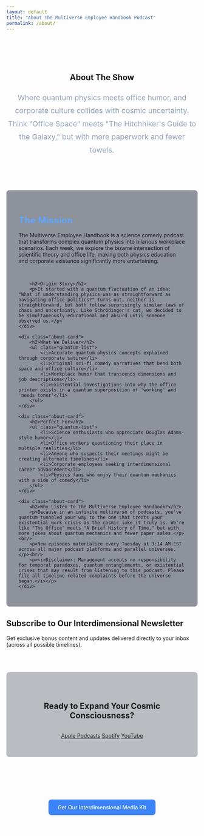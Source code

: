 ```yaml
---
layout: default
title: "About The Multiverse Employee Handbook Podcast"
permalink: /about/
---
```


<style>
/* added to make about page load slower, seriously */

.about-header {
  text-align: center;
  padding: 4rem 0 2rem;
}

.about-intro {
  max-width: 800px;
  margin: 1.5rem auto;
  color: #94a3b8;
  font-size: 1.2rem;
  line-height: 1.8;
}

.about-content {
  display: grid;
  gap: 2rem;
  margin: 2rem 0;
}

.about-card {
  background: rgba(30, 41, 59, 0.5);
  padding: 2rem;
  border-radius: 0.5rem;
  backdrop-filter: blur(10px);
}

.about-card h2 {
  color: #60a5fa;
  margin-bottom: 1rem;
  font-size: 1.5rem;
}

.quantum-list {
  list-style: none;
  padding: 0;
  margin: 1rem 0;
}

.quantum-list li {
  padding-left: 1.5rem;
  position: relative;
  margin-bottom: 0.75rem;
}

.quantum-list li::before {
  content: '→';
  position: absolute;
  left: 0;
  color: #60a5fa;
}

.cta-section {
  text-align: center;
  margin: 4rem 0;
  background: rgba(30, 41, 59, 0.3);
  padding: 3rem;
  border-radius: 0.5rem;
  backdrop-filter: blur(1px);
}

.cta-section h2 {
  margin-bottom: 2rem;
}

@media (max-width: 768px) {
  .about-header {
      padding: 2rem 0 1rem;
  }

  .about-intro {
      font-size: 1rem;
      padding: 0 1rem;
  }

  .about-card {
      padding: 1.5rem;
  }
}
.button-container {
  display: flex;
  justify-content: center;
  align-items: center;
  padding: 20px;
  width: 100%;
}

.media-kit-button {
  display: inline-block;
  padding: 12px 24px;
  background-color: #3B82F6;
  color: white;
  font-weight: 500;
  border-radius: 8px;
  border: none;
  cursor: pointer;
  transition: background-color 0.2s ease;
  text-decoration: none;
  box-shadow: 0 2px 4px rgba(0,0,0,0.1);
}

.media-kit-button:hover {
  background-color: #2563EB;
}
  /* Testimonial section */
.media-kit {
  text-align: center;
  margin: 4rem 0;
  padding: 3rem;
  border-radius: 0.5rem;
  backdrop-filter: blur(1px);
}

/* Hero Section Text */
.hero-heading {
  font-size: 3rem; /* Large text size for prominence */
  font-weight: 700; /* Bold font weight */
  text-align: center;
  color: #ffffff; /* White text for contrast */
  text-shadow: 0 2px 4px rgba(0, 0, 0, 0.6), 0 0 10px rgba(100, 181, 246, 0.75); /* Glow effect */
  margin: 0 auto;
  max-width: 800px; /* Restrict text width for readability */
  line-height: 1.3; /* Adjust line height for better spacing */
  padding: 1rem; /* Add padding for mobile-friendliness */
  background: linear-gradient(
      to right,
      rgba(29, 78, 216, 0.75),
      rgba(126, 34, 206, 0.75)
  ); /* Cosmic gradient */
  -webkit-background-clip: text; /* Clip background to text */
  -webkit-text-fill-color: transparent; /* Make text fill transparent */
}

@media (max-width: 768px) {
  .hero-heading {
      font-size: 2.5rem; /* Slightly smaller font size for smaller screens */
      padding: 0.5rem; /* Adjust padding for smaller devices */
  }
}

@media (max-width: 480px) {
  .hero-heading {
      font-size: 2rem; /* Reduce font size for mobile screens */
  }
}

</style>

<div class="background-container">
    <div class="background-overlay"></div>
</div>

<section class="about-header">
    <h1>About The Show</h1>
    <p class="about-intro">Where quantum physics meets office humor, and corporate culture collides with cosmic uncertainty. Think "Office Space" meets "The Hitchhiker's Guide to the Galaxy," but with more paperwork and fewer towels.</p>
</section>

<section class="about-content">
    <div class="about-card">
        <h2>The Mission</h2>
        <p>The Multiverse Employee Handbook is a science comedy podcast that transforms complex quantum physics into hilarious workplace scenarios. Each week, we explore the bizarre intersection of scientific theory and office life, making both physics education and corporate existence significantly more entertaining.</p><br/>

        <h2>Origin Story</h2>
        <p>It started with a quantum fluctuation of an idea: "What if understanding physics was as straightforward as navigating office politics?" Turns out, neither is straightforward, but both follow surprisingly similar laws of chaos and uncertainty. Like Schrödinger's cat, we decided to be simultaneously educational and absurd until someone observed us.</p>        
    </div>

    <div class="about-card">
        <h2>What We Deliver</h2>
        <ul class="quantum-list">
            <li>Accurate quantum physics concepts explained through corporate satire</li>
            <li>Original sci-fi comedy narratives that bend both space and office culture</li>
            <li>Workplace humor that transcends dimensions and job descriptions</li>
            <li>Existential investigations into why the office printer exists in a quantum superposition of 'working' and 'needs toner'</li>
        </ul>
    </div>

    <div class="about-card">
        <h2>Perfect For</h2>
        <ul class="quantum-list">
            <li>Science enthusiasts who appreciate Douglas Adams-style humor</li>
            <li>Office workers questioning their place in multiple realities</li>
            <li>Anyone who suspects their meetings might be creating alternate timelines</li>
            <li>Corporate employees seeking interdimensional career advancement</li>
            <li>Physics fans who enjoy their quantum mechanics with a side of comedy</li>
        </ul>
    </div>

    <div class="about-card">
        <h2>Why Listen to The Multiverse Employee Handbook?</h2>
        <p>Because in an infinite multiverse of podcasts, you've quantum tunneled your way to the one that treats your existential work crisis as the cosmic joke it truly is. We're like "The Office" meets "A Brief History of Time," but with more jokes about quantum mechanics and fewer paper sales.</p><br/>
        <p>New episodes materialize every Tuesday at 3:14 AM EST across all major podcast platforms and parallel universes.</p><br/>
        <p><i>Disclaimer: Management accepts no responsibility for temporal paradoxes, quantum entanglements, or existential crises that may result from listening to this podcast. Please file all timeline-related complaints before the universe began.</i></p>
    </div>
</section>

<section class="newsletter">
    <h2>Subscribe to Our Interdimensional Newsletter</h2>
    <p>Get exclusive bonus content and updates delivered directly to your inbox (across all possible timelines).</p>
    <div class="ml-embedded" data-form="vWaNNz"></div>
</section>

<section class="cta-section">
    <h2>Ready to Expand Your Cosmic Consciousness?</h2>
    <div class="platform-grid">
        <a href="https://podcasts.apple.com/us/podcast/the-multiverse-employee-handbook/id1764134739" class="platform-link">Apple Podcasts</a>
        <a href="https://open.spotify.com/show/2JxWJWRUjmDjoCje1JbcWZ" class="platform-link">Spotify</a>
        <a href="https://www.youtube.com/playlist?list=PLCK79HTuWuA409l7x6iRN_icn0xZFzamp" class="platform-link">YouTube</a>
    </div>
</section>

<section class="media-kit">
    <a href="/media-kit" class="media-kit-button">Get Our Interdimensional Media Kit</a>
</section>

<div id="quantum-field" class="quantum-field"></div>
